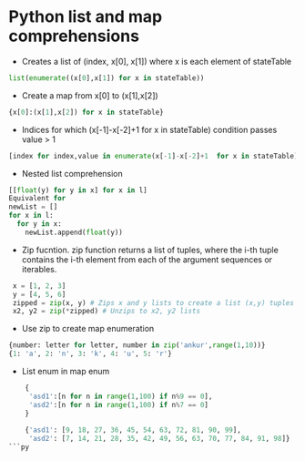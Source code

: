 # Python list and map comprehensions

* Creates a list of (index, x[0], x[1]) where x is each element of stateTable
```py
list(enumerate((x[0],x[1]) for x in stateTable))
```

* Create a map from x[0] to (x[1],x[2]) 
```py
{x[0]:(x[1],x[2]) for x in stateTable}
```

* Indices for which (x[-1]-x[-2]+1  for x in stateTable) condition passes value > 1
```py
[index for index,value in enumerate(x[-1]-x[-2]+1  for x in stateTable) if value > 1 ]
``` 

* Nested list comprehension
```py
[[float(y) for y in x] for x in l]
Equivalent for 
newList = []
for x in l:
  for y in x:
    newList.append(float(y))
```

* Zip fucntion. zip function returns a list of tuples, where the i-th tuple contains the i-th element from each of the argument sequences or iterables. 
```py
 x = [1, 2, 3]
 y = [4, 5, 6]
 zipped = zip(x, y) # Zips x and y lists to create a list (x,y) tuples
 x2, y2 = zip(*zipped) # Unzips to x2, y2 lists
```
 
* Use zip to create map enumeration
```py
{number: letter for letter, number in zip('ankur',range(1,10))}
{1: 'a', 2: 'n', 3: 'k', 4: 'u', 5: 'r'}
``` 
 
* List enum in map enum   
```py
    {
     'asd1':[n for n in range(1,100) if n%9 == 0],
     'asd2':[n for n in range(1,100) if n%7 == 0]
    }
  
    {'asd1': [9, 18, 27, 36, 45, 54, 63, 72, 81, 90, 99],
     'asd2': [7, 14, 21, 28, 35, 42, 49, 56, 63, 70, 77, 84, 91, 98]}
```py
